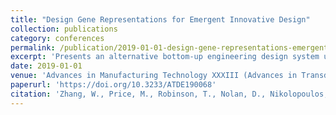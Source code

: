 ```yaml
---
title: "Design Gene Representations for Emergent Innovative Design"
collection: publications
category: conferences
permalink: /publication/2019-01-01-design-gene-representations-emergent-design
excerpt: 'Presents an alternative bottom-up engineering design system using "design genes" that trigger and control design growth within CAD systems, allowing unpredicted-but-valuable designs to emerge with minimal constraints.'
date: 2019-01-01
venue: 'Advances in Manufacturing Technology XXXIII (Advances in Transdisciplinary Engineering, Vol. 9)'
paperurl: 'https://doi.org/10.3233/ATDE190068'
citation: 'Zhang, W., Price, M., Robinson, T., Nolan, D., Nikolopoulos, D., Barbhuiya, S., & Kyle, S. (2019). &quot;Design Gene Representations for Emergent Innovative Design.&quot; In <i>Advances in Manufacturing Technology XXXIII</i> (pp. 386-392). <i>Advances in Transdisciplinary Engineering</i>, Vol. 9. https://doi.org/10.3233/ATDE190068'
---
```


